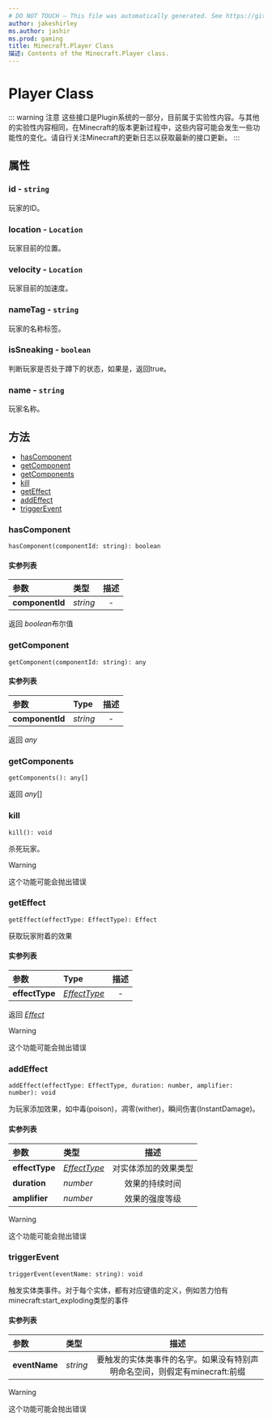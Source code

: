 ```yaml
---
# DO NOT TOUCH — This file was automatically generated. See https://github.com/Mojang/MinecraftScriptingApiDocsGenerator to modify 描述s, examples, etc.
author: jakeshirley
ms.author: jashir
ms.prod: gaming
title: Minecraft.Player Class
描述: Contents of the Minecraft.Player class.
---
```

# Player Class
::: warning 注意
这些接口是Plugin系统的一部分，目前属于实验性内容。与其他的实验性内容相同，在Minecraft的版本更新过程中，这些内容可能会发生一些功能性的变化。请自行关注Minecraft的更新日志以获取最新的接口更新。
:::

## 属性
### **id** - `string`
玩家的ID。


### **location** - `Location`
玩家目前的位置。


### **velocity** - `Location`
玩家目前的加速度。


### **nameTag** - `string`
玩家的名称标签。


### **isSneaking** - `boolean`
判断玩家是否处于蹲下的状态，如果是，返回true。


### **name** - `string`
玩家名称。



## 方法
- [hasComponent](#hascomponent)
- [getComponent](#getcomponent)
- [getComponents](#getcomponents)
- [kill](#kill)
- [getEffect](#geteffect)
- [addEffect](#addeffect)
- [triggerEvent](#triggerevent)
  
### **hasComponent**
`
hasComponent(componentId: string): boolean
`

#### 实参列表
| 参数 | 类型 | 描述 |
| :--- | :--- | :---: |
| **componentId** | *string* | - |

返回 *boolean*布尔值


### **getComponent**
`
getComponent(componentId: string): any
`

#### 实参列表
| 参数 | Type | 描述 |
| :--- | :--- | :---: |
| **componentId** | *string* | - |

返回 *any*


### **getComponents**
`
getComponents(): any[]
`

返回 *any*[]


### **kill**
`
kill(): void
`

杀死玩家。


> [!WARNING]
> 这个功能可能会抛出错误

### **getEffect**
`
getEffect(effectType: EffectType): Effect
`

获取玩家附着的效果

#### 实参列表
| 参数 | Type | 描述 |
| :--- | :--- | :---: |
| **effectType** | [*EffectType*](EffectType.md) | - |

返回 [*Effect*](Effect.md)

> [!WARNING]
> 这个功能可能会抛出错误

### **addEffect**
`
addEffect(effectType: EffectType, duration: number, amplifier: number): void
`

为玩家添加效果，如中毒(poison)，凋零(wither)，瞬间伤害(InstantDamage)。
#### 实参列表
| 参数 | 类型 | 描述 |
| :--- | :--- | :---: |
| **effectType** | [*EffectType*](EffectType.md) | 对实体添加的效果类型|
| **duration** | *number* | 效果的持续时间 |
| **amplifier** | *number* | 效果的强度等级 |


> [!WARNING]
> 这个功能可能会抛出错误

### **triggerEvent**
`
triggerEvent(eventName: string): void
`

触发实体类事件。对于每个实体，都有对应键值的定义，例如苦力怕有minecraft:start_exploding类型的事件
#### 实参列表
| 参数 | 类型 | 描述 |
| :--- | :--- | :---: |
| **eventName** | *string* | 要触发的实体类事件的名字。如果没有特别声明命名空间，则假定有minecraft:前缀 |


> [!WARNING]
> 这个功能可能会抛出错误


